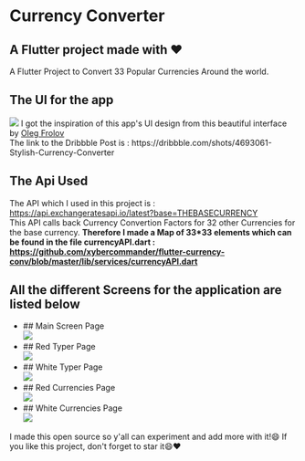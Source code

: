 # Currency Converter
## A Flutter project made with ❤️

A Flutter Project to Convert 33 Popular Currencies Around the world.

## The UI for the app
<img src="https://cdn.dribbble.com/users/108183/screenshots/4693061/stylish_currency_converter_by_volorf.png?compress=1&resize=800x600">
I got the inspiration of this app's UI design from this beautiful interface by <a href="https://dribbble.com/Volorf" target="_blank">Oleg Frolov</a></br>
The link to the Dribbble Post is : https://dribbble.com/shots/4693061-Stylish-Currency-Converter

## The Api Used
The API which I used in this project is : https://api.exchangeratesapi.io/latest?base=THEBASECURRENCY<br>
This API calls back Currency Convertion Factors for 32 other Currencies for the base currency.
<strong>Therefore I made a Map of 33*33 elements which can be found in the file currencyAPI.dart : <br>
  https://github.com/xybercommander/flutter-currency-conv/blob/master/lib/services/currencyAPI.dart
</strong>

## All the different Screens for the application are listed below
<ul>
  <li>
    ## Main Screen Page
    <br>
    <img src="https://i.imgur.com/jZhVUgU.png">
  </li>
  <li>
    ## Red Typer Page
    <br>
    <img src="https://i.imgur.com/0F1oDh3.png">
  </li>
  <li>
    ## White Typer Page
    <br>
    <img src="https://i.imgur.com/djsSqBu.png">
  </li><li>
    ## Red Currencies Page
    <br>
    <img src="https://i.imgur.com/09luJ06.png">
  </li><li>
    ## White Currencies Page
    <br>
    <img src="https://i.imgur.com/hL1TLqr.png">
  </li>
</ul>

I made this open source so y'all can experiment and add more with it!😄
If you like this project, don't forget to star it😄❤️
